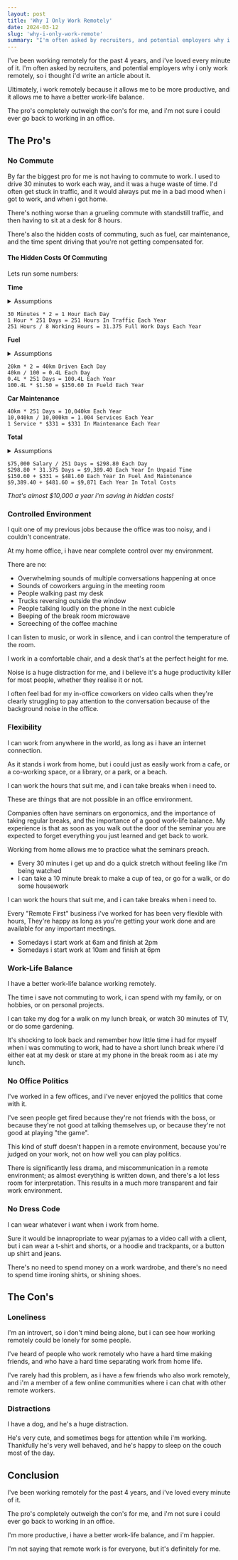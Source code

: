```yaml
---
layout: post
title: 'Why I Only Work Remotely'
date: 2024-03-12
slug: 'why-i-only-work-remote'
summary: "I'm often asked by recruiters, and potential employers why i only work remotely..."
---
```


I've been working remotely for the past 4 years, and i've loved every minute of it.
I'm often asked by recruiters, and potential employers why i only work remotely, so i thought i'd write an article about it.

Ultimately, i work remotely because it allows me to be more productive, and it allows me to have a better work-life balance.

The pro's completely outweigh the con's for me, and i'm not sure i could ever go back to working in an office.

## The Pro's

### No Commute

By far the biggest pro for me is not having to commute to work.
I used to drive 30 minutes to work each way, and it was a huge waste of time.
I'd often get stuck in traffic, and it would always put me in a bad mood when i got to work, and when i got home.

There's nothing worse than a grueling commute with standstill traffic, and then having to sit at a desk for 8 hours.

There's also the hidden costs of commuting, such as fuel, car maintenance, and the time spent driving that you're not getting compensated for.

#### The Hidden Costs Of Commuting

Lets run some numbers:

**Time**

<details>
    <summary>Assumptions</summary>
    <ul>
        <li>You work in full time employment and work 5 days a week</li>
        <li>You have a 30 minute commute each way to and from work</li>
        <li>There are <a href="https://www.seek.com.au/career-advice/article/how-many-working-days-in-a-year">251 working days in a year</a></li>
        <li>You do not get paid for your commute</li>
    </ul>
</details>

```
30 Minutes * 2 = 1 Hour Each Day
1 Hour * 251 Days = 251 Hours In Traffic Each Year
251 Hours / 8 Working Hours = 31.375 Full Work Days Each Year
```

**Fuel**

<details>
    <summary>Assumptions</summary>
    <ul>
        <li>You drive to work</li>
        <li>You drive a car that uses 10L/100km</li>
        <li>You drive 20km to work each way</li>
        <li>You work 5 days a week</li>
        <li>There are <a href="https://www.seek.com.au/career-advice/article/how-many-working-days-in-a-year">251 working days in a year</a></li>
        <li>You own your car outright and do not have any finance on it</li>
        <li>You pay for your own fuel</li>
        <li>You pay for your own maintenance</li>
        <li>you get your car serviced every 10,000km ( the recommended service interval for most cars )</li>
        <li>You pay $331, for your car service ( <a href="https://takeatumble.com.au/guides/how-much-does-a-car-service-cost/">the average cost of a car service in Queensland</a>)</li>
    </ul>
</details>

```
20km * 2 = 40km Driven Each Day
40km / 100 = 0.4L Each Day
0.4L * 251 Days = 100.4L Each Year
100.4L * $1.50 = $150.60 In Fueld Each Year
```

**Car Maintenance**

```
40km * 251 Days = 10,040km Each Year
10,040km / 10,000km = 1.004 Services Each Year
1 Service * $331 = $331 In Maintenance Each Year
```

**Total**

<details>
<summary>Assumptions</summary>
<ul>
    <li>You are paid $75,000 a year (<a href="https://www.payscale.com/research/AU/Job=Software_Developer/Salary">The median salary of a Software Developer in Australia</a> )</li>
</ul>
</details>

```
$75,000 Salary / 251 Days = $298.80 Each Day
$298.80 * 31.375 Days = $9,389.40 Each Year In Unpaid Time
$150.60 + $331 = $481.60 Each Year In Fuel And Maintenance
$9,389.40 + $481.60 = $9,871 Each Year In Total Costs
```

<em>That's almost $10,000 a year i'm saving in hidden costs!</em>

### Controlled Environment

I quit one of my previous jobs because the office was too noisy, and i couldn't concentrate.

At my home office, i have near complete control over my environment.

There are no:

- Overwhelming sounds of multiple conversations happening at once
- Sounds of coworkers arguing in the meeting room
- People walking past my desk
- Trucks reversing outside the window
- People talking loudly on the phone in the next cubicle
- Beeping of the break room microwave
- Screeching of the coffee machine

I can listen to music, or work in silence, and i can control the temperature of the room.

I work in a comfortable chair, and a desk that's at the perfect height for me.

Noise is a huge distraction for me, and i believe it's a huge productivity killer for most people, whether they realise it or not.

I often feel bad for my in-office coworkers on video calls when they're clearly struggling to pay attention to the conversation because of the background noise in the office.

### Flexibility

I can work from anywhere in the world, as long as i have an internet connection.

As it stands i work from home, but i could just as easily work from a cafe, or a co-working space, or a library, or a park, or a beach.

I can work the hours that suit me, and i can take breaks when i need to.

These are things that are not possible in an office environment.

Companies often have seminars on ergonomics, and the importance of taking regular breaks, and the importance of a good work-life balance. My experience is that as soon as you walk out the door of the seminar you are expected to forget everything you just learned and get back to work.

Working from home allows me to practice what the seminars preach.

- Every 30 minutes i get up and do a quick stretch without feeling like i'm being watched
- I can take a 10 minute break to make a cup of tea, or go for a walk, or do some housework

I can work the hours that suit me, and i can take breaks when i need to.

Every "Remote First" business i've worked for has been very flexible with hours, They're happy as long as you're getting your work done and are available for any important meetings.

- Somedays i start work at 6am and finish at 2pm
- Somedays i start work at 10am and finish at 6pm

### Work-Life Balance

I have a better work-life balance working remotely.

The time i save not commuting to work, i can spend with my family, or on hobbies, or on personal projects.

I can take my dog for a walk on my lunch break, or watch 30 minutes of TV, or do some gardening.

It's shocking to look back and remember how little time i had for myself when i was commuting to work, had to have a short lunch break where i'd either eat at my desk or stare at my phone in the break room as i ate my lunch.

### No Office Politics

I've worked in a few offices, and i've never enjoyed the politics that come with it.

I've seen people get fired because they're not friends with the boss, or because they're not good at talking themselves up, or because they're not good at playing "the game".

This kind of stuff doesn't happen in a remote environment, because you're judged on your work, not on how well you can play politics.

There is significantly less drama, and miscommunication in a remote environment; as almost everything is written down, and there's a lot less room for interpretation.
This results in a much more transparent and fair work environment.

### No Dress Code

I can wear whatever i want when i work from home.

Sure it would be innapropriate to wear pyjamas to a video call with a client, but i can wear a t-shirt and shorts, or a hoodie and trackpants, or a button up shirt and jeans.

There's no need to spend money on a work wardrobe, and there's no need to spend time ironing shirts, or shining shoes.

## The Con's

### Loneliness

I'm an introvert, so i don't mind being alone, but i can see how working remotely could be lonely for some people.

I've heard of people who work remotely who have a hard time making friends, and who have a hard time separating work from home life.

I've rarely had this problem, as i have a few friends who also work remotely, and i'm a member of a few online communities where i can chat with other remote workers.

### Distractions

I have a dog, and he's a huge distraction.

He's very cute, and sometimes begs for attention while i'm working.
Thankfully he's very well behaved, and he's happy to sleep on the couch most of the day.

## Conclusion

I've been working remotely for the past 4 years, and i've loved every minute of it.

The pro's completely outweigh the con's for me, and i'm not sure i could ever go back to working in an office.

I'm more productive, i have a better work-life balance, and i'm happier.

I'm not saying that remote work is for everyone, but it's definitely for me.
